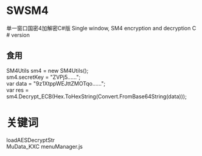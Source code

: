 # SWSM4
单一窗口国密4加解密C#版 Single window, SM4 encryption and decryption C # version
## 食用  
   SM4Utils sm4 = new SM4Utils();  
   sm4.secretKey = "ZVPj5......";  
   var data = "9z1XtppWEJttZMOTqo......";  
   var res = sm4.Decrypt_ECB(Hex.ToHexString(Convert.FromBase64String(data)));  
# 关键词
loadAESDecryptStr  
MuData_KXC
menuManager.js  
